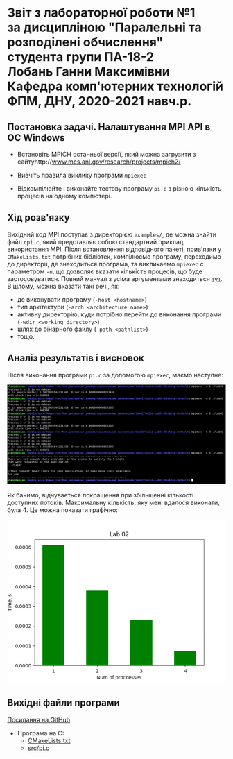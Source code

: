 # Звіт з лабораторної роботи №1<br>за дисципліною "Паралельні та розподілені обчислення"<br>студента групи ПА-18-2<br>Лобань Ганни Максимівни<br>Кафедра комп'ютерних технологій<br>ФПМ, ДНУ, 2020-2021 навч.р.<br>

## Постановка задачі. Налаштування MPI API в ОС Windows

* Встановіть MPICH останньої версії, який можна загрузити з сайтуhttp://www.mcs.anl.gov/research/projects/mpich2/

* Вивчіть правила виклику програми `mpiexec`

* Відкомпілюйте і виконайте тестову програму `pi.c` з різною кількість процесів на одному компютері.

## Хід розв'язку

Вихідний код MPI поступає з директорією `examples/`, де можна знайти файл `cpi.c`, який представляє собою
стандартний приклад використання MPI. Після встановлення відповідного пакеті, прив'язки у `CMakeLists.txt`
потрібних бібліотек, компілюємо програму, переходимо до директорії, де знаходиться програма, та викликаємо
`mpiexec` с параметром `-n`, що дозволяє вказати кількість процесів, що буде застосовуватися. Повний
мануал з усіма аргументами знаходиться [тут](https://www.mpich.org/static/docs/v3.1/www1/mpiexec.html).
В цілому, можна вказати такі речі, як:

*  де виконувати програму (`-host <hostname>`)
*  тип архітектури (`-arch <architecture name>`)
*  активну директорію, куди потрібно перейти до виконання програми (`-wdir <working directory>`)
*  шлях до бінарного файлу (`-path <pathlist>`)
*  тощо.

## Аналіз результатів і висновок

Після виконання програми `pi.c` за допомогою `mpiexec`, маємо наступне:

![proof](./01.png)

Як бачимо, відчувається покращення при збільшенні кількості доступних потоків. Максимальну кількість, яку мені вдалося
виконати, була 4. Це можна показати графічно:

![output](./output.png)

## Вихідні файли програми

[Посилання на GitHub](https://github.com/AlexValder/PARALLEL_CALCULATIONS_Labs/tree/master/lab02)

*  Програма на С:
   *  [CMakeLists.txt](Lab02/CMakeLists.txt)
   *  [src/pi.c](Lab02/src/pi.c)

